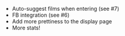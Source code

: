 * Auto-suggest films when entering (see #7)
* FB integration (see #6)
* Add more prettiness to the display page
* More stats!
